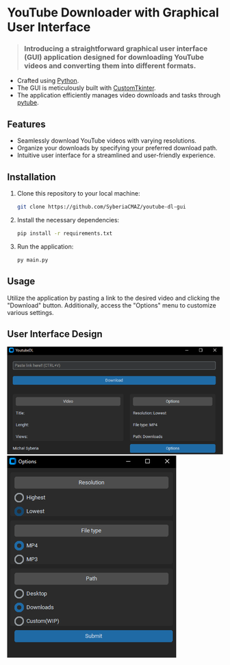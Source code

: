 # YouTube Downloader with Graphical User Interface

> ### Introducing a straightforward graphical user interface (GUI) application designed for downloading YouTube videos and converting them into different formats.

- Crafted using [Python](https://www.python.org/downloads/).
- The GUI is meticulously built with [CustomTkinter](https://github.com/TomSchimansky/CustomTkinter).
- The application efficiently manages video downloads and tasks through [pytube](https://pytube.io/en/latest/).

## Features

- Seamlessly download YouTube videos with varying resolutions.
- Organize your downloads by specifying your preferred download path.
- Intuitive user interface for a streamlined and user-friendly experience.

## Installation

1. Clone this repository to your local machine:
    ```bash
    git clone https://github.com/SyberiaCMAZ/youtube-dl-gui
    ```
2. Install the necessary dependencies:
    ```bash
    pip install -r requirements.txt
    ```
3. Run the application:
    ```bash
    py main.py
    ```

## Usage
Utilize the application by pasting a link to the desired video and clicking the "Download" button.
Additionally, access the "Options" menu to customize various settings.

## User Interface Design

![Application Screenshot 1](https://github.com/SyberiaCMAZ/youtube-dl-gui/raw/main/images/image_1.png?raw=true)
![Application Screenshot 2](https://github.com/SyberiaCMAZ/youtube-dl-gui/raw/main/images/image_2.png?raw=true)
